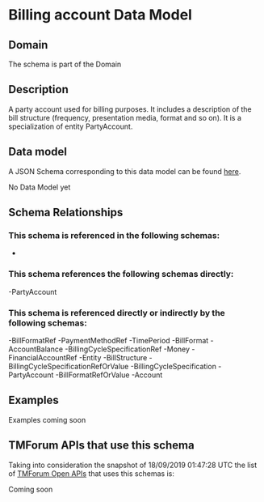 # Billing account Data Model

## Domain

The  schema is part of the  Domain

## Description

A party account used for billing purposes. It includes a description of the bill structure (frequency, presentation media, format and so on). It is a specialization of entity PartyAccount.

## Data model

A JSON Schema corresponding to this data model can be found
[here](https://github.com/tmforum-rand/schemas/blob/master/Customer/BillingAccount.schema.json).

No Data Model yet

## Schema Relationships

### This schema is referenced in the following schemas:

-

### This schema references the following schemas directly:

-PartyAccount

### This schema is referenced directly or indirectly by the following schemas:

-BillFormatRef
-PaymentMethodRef
-TimePeriod
-BillFormat
-AccountBalance
-BillingCycleSpecificationRef
-Money
-FinancialAccountRef
-Entity
-BillStructure
-BillingCycleSpecificationRefOrValue
-BillingCycleSpecification
-PartyAccount
-BillFormatRefOrValue
-Account



## Examples

Examples coming soon

## TMForum APIs that use this schema

Taking into consideration the snapshot of 18/09/2019 01:47:28 UTC the list of [TMForum Open APIs](https://www.tmforum.org/open-apis/) that uses this schemas is:

Coming soon